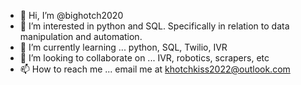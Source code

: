 - 👋 Hi, I’m @bighotch2020
- 👀 I’m interested in python and SQL. Specifically in relation to data manipulation and automation. 
- 🌱 I’m currently learning ... python, SQL, Twilio, IVR
- 💞️ I’m looking to collaborate on ... IVR, robotics, scrapers, etc
- 📫 How to reach me ... email me at khotchkiss2022@outlook.com

<!---
bighotch2020/bighotch2020 is a ✨ special ✨ repository because its `README.md` (this file) appears on your GitHub profile.
You can click the Preview link to take a look at your changes.
--->
